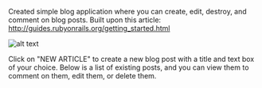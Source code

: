 Created simple blog application where you can create, edit, destroy, and comment on blog posts. Built upon this article: http://guides.rubyonrails.org/getting_started.html

![alt text](http://app_screenshot.png)

Click on "NEW ARTICLE" to create a new blog post with a title and text box of your choice. Below is a list of existing posts, and you can view them to comment on them, edit them, or delete them.
